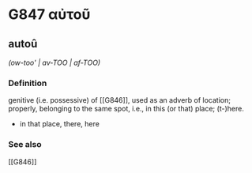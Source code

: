 # G847 αὐτοῦ

## autoû

_(ow-too' | av-TOO | af-TOO)_

### Definition

genitive (i.e. possessive) of [[G846]], used as an adverb of location; properly, belonging to the same spot, i.e., in this (or that) place; (t-)here.

- in that place, there, here

### See also

[[G846]]

